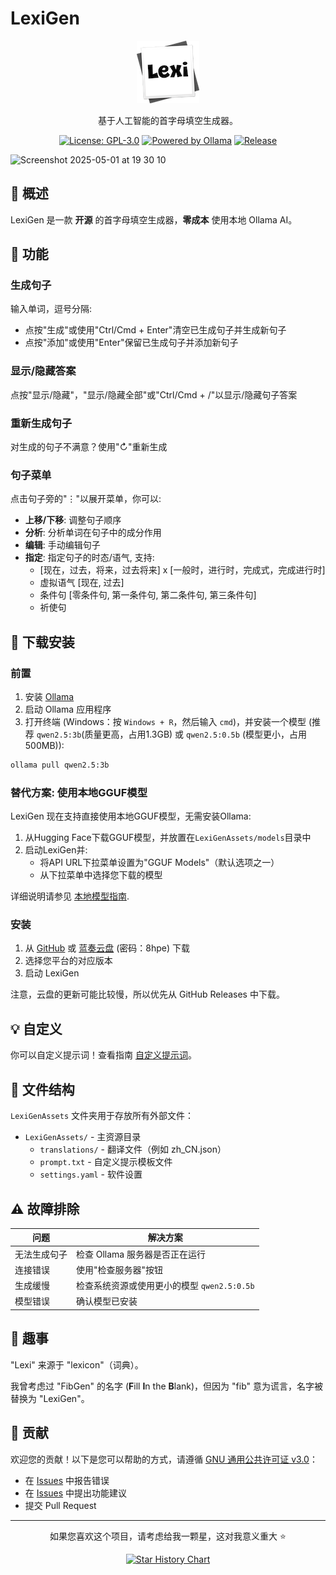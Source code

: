 # LexiGen

<div align="center">

![LexiGen Logo](https://raw.githubusercontent.com/gitmichaelqiu/LexiGen/refs/heads/main/icons/Lexi.png)

基于人工智能的首字母填空生成器。

[![License: GPL-3.0](https://img.shields.io/badge/License-GPL%203.0-blue.svg)](https://github.com/gitmichaelqiu/LexiGen/blob/main/LICENSE)
[![Powered by Ollama](https://img.shields.io/badge/Powered%20by-Ollama-orange)](https://ollama.com)
[![Release](https://img.shields.io/github/v/release/gitmichaelqiu/LexiGen?color=green)](https://github.com/gitmichaelqiu/LexiGen/releases/)

</div>


<img width="1318" alt="Screenshot 2025-05-01 at 19 30 10" src="https://github.com/user-attachments/assets/c293c99e-0d28-41b3-bbfa-13102c44f6e8" />

## 🎯 概述

LexiGen 是一款 **开源** 的首字母填空生成器，**零成本** 使用本地 Ollama AI。

## 🤩 功能

### 生成句子

输入单词，逗号分隔:

- 点按"生成"或使用"Ctrl/Cmd + Enter"清空已生成句子并生成新句子
- 点按"添加"或使用"Enter"保留已生成句子并添加新句子

### 显示/隐藏答案

点按"显示/隐藏"，"显示/隐藏全部"或"Ctrl/Cmd + /"以显示/隐藏句子答案

### 重新生成句子

对生成的句子不满意？使用"↻"重新生成

### 句子菜单

点击句子旁的"⋮"以展开菜单，你可以:

- **上移/下移**: 调整句子顺序
- **分析**: 分析单词在句子中的成分作用
- **编辑**: 手动编辑句子
- **指定**: 指定句子的时态/语气, 支持:
  - [现在，过去，将来，过去将来] x [一般时，进行时，完成式，完成进行时]
  - 虚拟语气 [现在, 过去]
  - 条件句 [零条件句, 第一条件句, 第二条件句, 第三条件句]
  - 祈使句

## 🚀 下载安装

### 前置

1. 安装 [Ollama](https://ollama.com)
2. 启动 Ollama 应用程序
3. 打开终端 (Windows：按 `Windows + R`，然后输入 `cmd`)，并安装一个模型 (推荐 `qwen2.5:3b`(质量更高，占用1.3GB) 或 `qwen2.5:0.5b` (模型更小，占用500MB)):

  ```bash
  ollama pull qwen2.5:3b
  ```

### 替代方案: 使用本地GGUF模型

LexiGen 现在支持直接使用本地GGUF模型，无需安装Ollama:

1. 从Hugging Face下载GGUF模型，并放置在`LexiGenAssets/models`目录中
2. 启动LexiGen并:
   - 将API URL下拉菜单设置为"GGUF Models"（默认选项之一）
   - 从下拉菜单中选择您下载的模型

详细说明请参见 [本地模型指南](docs/LOCAL_MODELS_zh.md).

### 安装

1. 从 [GitHub](https://github.com/gitmichaelqiu/LexiGen/releases/) 或 [蓝奏云盘](https://wwtm.lanzouq.com/b00uyomyxe) (密码：8hpe) 下载
2. 选择您平台的对应版本
3. 启动 LexiGen

注意，云盘的更新可能比较慢，所以优先从 GitHub Releases 中下载。

## 💡 自定义

你可以自定义提示词！查看指南 [自定义提示词](https://gitmichaelqiu.github.io/my-projects/lexigen/customize-prompts-zh/)。

## 📂 文件结构

`LexiGenAssets` 文件夹用于存放所有外部文件：

- `LexiGenAssets/` - 主资源目录
  - `translations/` - 翻译文件（例如 zh_CN.json）
  - `prompt.txt` - 自定义提示模板文件
  - `settings.yaml` - 软件设置

## ⚠️ 故障排除

| 问题 | 解决方案 |
|-------|----------|
| 无法生成句子 | 检查 Ollama 服务器是否正在运行 |
| 连接错误 | 使用"检查服务器"按钮 |
| 生成缓慢 | 检查系统资源或使用更小的模型 `qwen2.5:0.5b` |
| 模型错误 | 确认模型已安装 |

## 🤫 趣事

"Lexi" 来源于 "lexicon"（词典）。

我曾考虑过 "FibGen" 的名字 (**F**ill **I**n the **B**lank)，但因为 "fib" 意为谎言，名字被替换为 "LexiGen"。

## 🤝 贡献

欢迎您的贡献！以下是您可以帮助的方式，请遵循 [GNU 通用公共许可证 v3.0](LICENSE)：

- 在 [Issues](https://github.com/gitmichaelqiu/LexiGen/issues) 中报告错误
- 在 [Issues](https://github.com/gitmichaelqiu/LexiGen/issues) 中提出功能建议
- 提交 Pull Request

---

<div align="center">

如果您喜欢这个项目，请考虑给我一颗星，这对我意义重大 ⭐️

[![Star History Chart](https://api.star-history.com/svg?repos=gitmichaelqiu/LexiGen&type=Date)](https://star-history.com/#gitmichaelqiu/LexiGen&Date)

</div>
